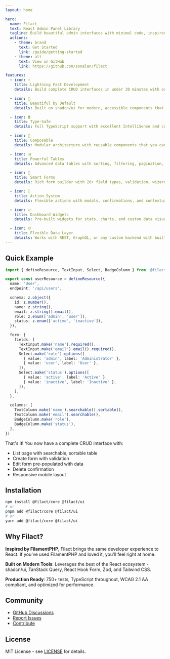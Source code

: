 ```yaml
---
layout: home

hero:
  name: Filact
  text: React Admin Panel Library
  tagline: Build beautiful admin interfaces with minimal code, inspired by FilamentPHP
  actions:
    - theme: brand
      text: Get Started
      link: /guide/getting-started
    - theme: alt
      text: View on GitHub
      link: https://github.com/sonalan/filact

features:
  - icon: ⚡
    title: Lightning Fast Development
    details: Build complete CRUD interfaces in under 30 minutes with our declarative API and CLI tools.

  - icon: 🎨
    title: Beautiful by Default
    details: Built on shadcn/ui for modern, accessible components that work out of the box.

  - icon: 🔒
    title: Type-Safe
    details: Full TypeScript support with excellent IntelliSense and compile-time safety.

  - icon: 🧩
    title: Composable
    details: Modular architecture with reusable components that you can mix and match.

  - icon: 📊
    title: Powerful Tables
    details: Advanced data tables with sorting, filtering, pagination, virtual scrolling, and more.

  - icon: 📝
    title: Smart Forms
    details: Rich form builder with 20+ field types, validation, wizards, and conditional logic.

  - icon: 🎯
    title: Action System
    details: Flexible actions with modals, confirmations, and contextual behavior.

  - icon: 📈
    title: Dashboard Widgets
    details: Pre-built widgets for stats, charts, and custom data visualizations.

  - icon: 🌐
    title: Flexible Data Layer
    details: Works with REST, GraphQL, or any custom backend with built-in TanStack Query integration.
---
```


## Quick Example

```typescript
import { defineResource, TextInput, Select, BadgeColumn } from '@filact/core'

export const userResource = defineResource({
  name: 'User',
  endpoint: '/api/users',

  schema: z.object({
    id: z.number(),
    name: z.string(),
    email: z.string().email(),
    role: z.enum(['admin', 'user']),
    status: z.enum(['active', 'inactive']),
  }),

  form: {
    fields: [
      TextInput.make('name').required(),
      TextInput.make('email').email().required(),
      Select.make('role').options([
        { value: 'admin', label: 'Administrator' },
        { value: 'user', label: 'User' },
      ]),
      Select.make('status').options([
        { value: 'active', label: 'Active' },
        { value: 'inactive', label: 'Inactive' },
      ]),
    ],
  },

  columns: [
    TextColumn.make('name').searchable().sortable(),
    TextColumn.make('email').searchable(),
    BadgeColumn.make('role'),
    BadgeColumn.make('status'),
  ],
})
```

That's it! You now have a complete CRUD interface with:
- List page with searchable, sortable table
- Create form with validation
- Edit form pre-populated with data
- Delete confirmation
- Responsive mobile layout

## Installation

```bash
npm install @filact/core @filact/ui
# or
pnpm add @filact/core @filact/ui
# or
yarn add @filact/core @filact/ui
```

## Why Filact?

**Inspired by FilamentPHP**, Filact brings the same developer experience to React. If you've used FilamentPHP and loved it, you'll feel right at home.

**Built on Modern Tools**: Leverages the best of the React ecosystem - shadcn/ui, TanStack Query, React Hook Form, Zod, and Tailwind CSS.

**Production Ready**: 750+ tests, TypeScript throughout, WCAG 2.1 AA compliant, and optimized for performance.

## Community

- [GitHub Discussions](https://github.com/sonalan/filact/discussions)
- [Report Issues](https://github.com/sonalan/filact/issues)
- [Contribute](https://github.com/sonalan/filact/blob/main/CONTRIBUTING.md)

## License

MIT License - see [LICENSE](https://github.com/sonalan/filact/blob/main/LICENSE) for details.
